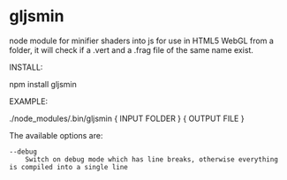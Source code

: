 gljsmin
=======

node module for minifier shaders into js for use in HTML5 WebGL from a folder, it will check if a .vert and a .frag file of the same name exist.



INSTALL:

npm install gljsmin

EXAMPLE:


./node_modules/.bin/gljsmin { INPUT FOLDER } { OUTPUT FILE }

The available options are:

    --debug
        Switch on debug mode which has line breaks, otherwise everything is compiled into a single line

